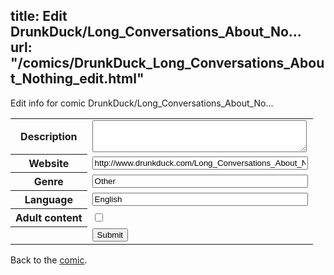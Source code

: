 title: Edit DrunkDuck/Long_Conversations_About_No...
url: "/comics/DrunkDuck_Long_Conversations_About_Nothing_edit.html"
---
Edit info for comic DrunkDuck/Long_Conversations_About_No...

<form name="comic" action="http://gaepostmail.appspot.com/comic/" method="post">
<table class="comicinfo">
<tr>
<th>Description</th><td><textarea name="description" cols="40" rows="3"></textarea></td>
</tr>
<tr>
<th>Website</th><td><input type="text" name="url" value="http://www.drunkduck.com/Long_Conversations_About_Nothing/" size="40"/></td>
</tr>
<tr>
<th>Genre</th><td><input type="text" name="genre" value="Other" size="40"/></td>
</tr>
<tr>
<th>Language</th><td><input type="text" name="language" value="English" size="40"/></td>
</tr>
<tr>
<th>Adult content</th><td><input type="checkbox" name="adult" value="adult" /></td>
</tr>
<tr>
<th></th><td>
<input type="hidden" name="comic" value="DrunkDuck_Long_Conversations_About_Nothing" />
<input type="submit" name="submit" value="Submit" />
</td>
</tr>
</table>
</form>

Back to the [comic](DrunkDuck_Long_Conversations_About_Nothing.html).
